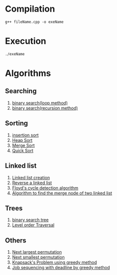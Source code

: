 
# Compilation
```
g++ fileName.cpp -o exeName
```
# Execution
```
./exeName
```
# Algorithms

## Searching

01. [binary search(loop method)](./Search/binary_search_loop.cpp)
02. [binary search(recursion method)](./Search/binary_search_recursion.cpp)

## Sorting

01. [insertion sort](./Sorting/insertion_sort.cpp)
02. [Heap Sort](./Sorting/heapSort.cpp)
03. [Merge Sort](./Sorting/mergeSort.cpp)
04. [Quick Sort](./Sorting/quickSort.cpp)

## Linked list
01. [Linked list creation](./Linked-list/linked-list-creation.cpp)
02. [Reverse a linked list](./Linked-list/reverseLinkedList.cpp)
03. [Floyd's cycle detection algorithm](./Linked-list/floyds-cycle-finding-algo.cpp)
04. [Algorithm to find the merge node of two linked list](./Linked-list/find-merge-point.cpp)

## Trees
01. [binary search tree](./Trees/bst.cpp)
02. [Level order Traversal](./Trees/level-order-traversal.cpp)

## Others
01. [Next largest permutation](./Others/nextLargestPermutation.cpp)
02. [Next smallest permutation](./Others/nextSmallestPermutation.cpp)
03. [Knapsack's Problem using greedy method](./Others/knapsackProblem_GreedyMethod.cpp)
04. [Job sequencing with deadline by greedy method](./Others/job-sequencing-with-deadline-greedy.cpp)

